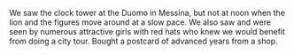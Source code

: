 We saw the clock tower at the Duomo in Messina, but not at noon when the lion and the figures
move around at a slow pace. We also saw and were seen by numerous attractive girls with
red hats who knew we would benefit from doing a city tour. Bought a postcard of
advanced years from a shop.
